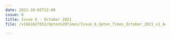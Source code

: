 ```yaml
---
date: 2021-10-01T12:00
issue: 6
title: Issue 6 - October 2021
file: /v1661627652/Upton%20Times/Issue_6_Upton_Times_October_2021_v1_A4_web_rf1brc.pdf

---
```

